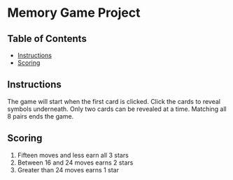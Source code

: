 # Memory Game Project

## Table of Contents

* [Instructions](#instructions)
* [Scoring](#scoring)

## Instructions

The game will start when the first card is clicked.  Click the cards to reveal symbols underneath.  Only two cards can be revealed at a time.  Matching all 8 pairs ends the game.

## Scoring

1) Fifteen moves and less earn all 3 stars
2) Between 16 and 24 moves earns 2 stars
3) Greater than 24 moves earns 1 star
